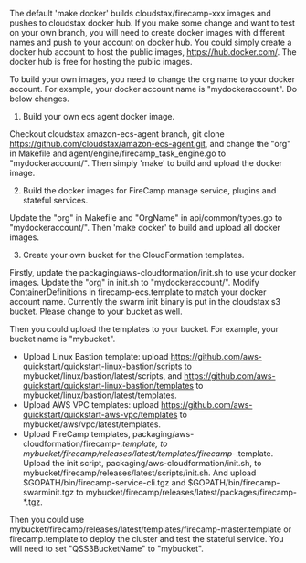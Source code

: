 The default 'make docker' builds cloudstax/firecamp-xxx images and pushes to cloudstax docker hub. If you make some change and want to test on your own branch, you will need to create docker images with different names and push to your account on docker hub. You could simply create a docker hub account to host the public images, https://hub.docker.com/. The docker hub is free for hosting the public images.

To build your own images, you need to change the org name to your docker account. For example, your docker account name is "mydockeraccount". Do below changes.

1. Build your own ecs agent docker image.

Checkout cloudstax amazon-ecs-agent branch, git clone https://github.com/cloudstax/amazon-ecs-agent.git, and change the "org" in Makefile and agent/engine/firecamp_task_engine.go to "mydockeraccount/". Then simply 'make' to build and upload the docker image.

2. Build the docker images for FireCamp manage service, plugins and stateful services.

Update the "org" in Makefile and "OrgName" in api/common/types.go to "mydockeraccount/". Then 'make docker' to build and upload all docker images.

3. Create your own bucket for the CloudFormation templates.

Firstly, update the packaging/aws-cloudformation/init.sh to use your docker images. Update the "org" in init.sh to "mydockeraccount/". Modify ContainerDefinitions in firecamp-ecs.template to match your docker account name. Currently the swarm init binary is put in the cloudstax s3 bucket. Please change to your bucket as well.

Then you could upload the templates to your bucket. For example, your bucket name is "mybucket".
- Upload Linux Bastion template: upload https://github.com/aws-quickstart/quickstart-linux-bastion/scripts to mybucket/linux/bastion/latest/scripts, and https://github.com/aws-quickstart/quickstart-linux-bastion/templates to mybucket/linux/bastion/latest/templates.
- Upload AWS VPC templates: upload https://github.com/aws-quickstart/quickstart-aws-vpc/templates to mybucket/aws/vpc/latest/templates.
- Upload FireCamp templates, packaging/aws-cloudformation/firecamp-*.template, to mybucket/firecamp/releases/latest/templates/firecamp-*.template. Upload the init script, packaging/aws-cloudformation/init.sh, to mybucket/firecamp/releases/latest/scripts/init.sh. And upload $GOPATH/bin/firecamp-service-cli.tgz and $GOPATH/bin/firecamp-swarminit.tgz to mybucket/firecamp/releases/latest/packages/firecamp-*.tgz.

Then you could use mybucket/firecamp/releases/latest/templates/firecamp-master.template or firecamp.template to deploy the cluster and test the stateful service. You will need to set "QSS3BucketName" to "mybucket".
